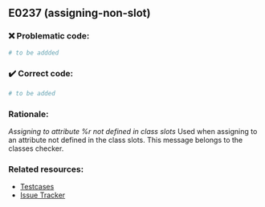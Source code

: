 ## E0237 (assigning-non-slot)

### :x: Problematic code:

```python
# to be addded
```

### :heavy_check_mark: Correct code:

```python
# to be added
```

### Rationale:

 *Assigning to attribute %r not defined in class slots*
  Used when assigning to an attribute not defined in the class slots. This
  message belongs to the classes checker.



### Related resources:

- [Testcases](#)
- [Issue Tracker](https://github.com/PyCQA/pylint/issues?q=is%3Aissue+%22assigning-non-slot%22+OR+%22E0237%22)
